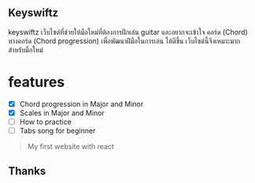 ## Keyswiftz

keyswiftz เว็บไซต์ที่ช่วยให้มือใหม่ที่ต้องการฝึกเล่น guitar และอยากจะเข้าใจ คอร์ด (Chord) ทางคอร์ด (Chord progression) เพื่อพัฒนาฝึมือในการเล่น
ให้ดีขึ้น เว็บไซต์นี้จึงเหมาะมากสำหรับมือใหม่

# features
- [x] Chord progression in Major and Minor
- [x] Scales in Major and Minor
- [ ] How to practice
- [ ] Tabs song for beginner

> My first website with react
## Thanks
